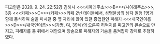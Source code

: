 피고인은 2020. 9. 24. 22:52경 김해시 <<<시아래주소>>>B<<</시아래주소>>>, 3층 <<<카페>>>C<<</카페>>>카페 2번 테이블에서, 성명불상의 남자 일행 1명과 함께 동석하여 술을 마시던 중 옆 자리에 앉아 있던 종업원인 피해자 <<<내국인이름>>>D<<</내국인이름>>>(가명, 여, 39세)의 오른쪽 허벅지를 피고인의 왼손으로 만지고, 피해자를 등 뒤에서 껴안으며 양손으로 피해자의 가슴을 움켜잡아 강제로 추행하였다.